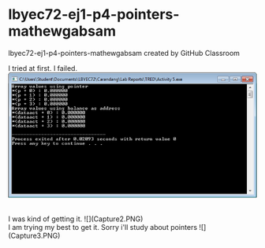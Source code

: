 # lbyec72-ej1-p4-pointers-mathewgabsam
lbyec72-ej1-p4-pointers-mathewgabsam created by GitHub Classroom

I tried at first. I failed.
![](Capture1.PNG)

<br>
I was kind of getting it. 
![](Capture2.PNG)
<br>
I am trying my best to get it. Sorry i'll study about pointers
![](Capture3.PNG)
